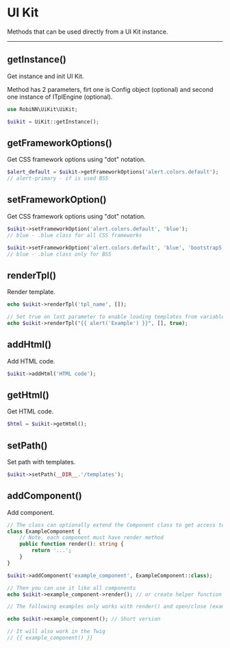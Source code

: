 # UI Kit

Methods that can be used directly from a UI Kit instance.

---

## getInstance()

Get instance and init UI Kit.

Method has 2 parameters, firt one is Config object (optional) and second one instance of ITplEngine (optional).

```php
use RobiNN\UiKit\UiKit;

$uikit = UiKit::getInstance();
```

## getFrameworkOptions()

Get CSS framework options using "dot" notation.

```php
$alert_default = $uikit->getFrameworkOptions('alert.colors.default');
// alert-primary - if is used BS5
```

## setFrameworkOption()

Get CSS framework options using "dot" notation.

```php
$uikit->setFrameworkOption('alert.colors.default', 'blue');
// blue - .blue class for all CSS frameworks

$uikit->setFrameworkOption('alert.colors.default', 'blue', 'bootstrap5');
// blue - .blue class only for BS5
```

## renderTpl()

Render template.

```php
echo $uikit->renderTpl('tpl_name', []);

// Set true on last parameter to enable loading templates from variable
echo $uikit->renderTpl("{{ alert('Example') }}", [], true);
```

## addHtml()

Add HTML code.

```php
$uikit->addHtml('HTML code');
```

## getHtml()

Get HTML code.

```php
$html = $uikit->getHtml();
```

## setPath()

Set path with templates.

```php
$uikit->setPath(__DIR__.'/templates');
```

## addComponent()

Add component.

```php
// The class can optionally extend the Component class to get access to UiKit methods.
class ExampleComponent {
    // Note, each component must have render method
    public function render(): string {
        return '...';
    }
}

$uikit->addComponent('example_component', ExampleComponent::class);

// Then you can use it like all components
echo $uikit->example_component->render(); // or create helper function for it

// The following examples only works with render() and open/close (example_component_open(), example_component_close()) methods

echo $uikit->example_component(); // Short version

// It will also work in the Twig
// {{ example_component() }}
```
